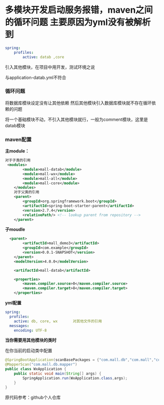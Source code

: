 # 多模块开发启动服务报错，maven之间的循环问题 主要原因为yml没有被解析到

```yml
spring:
    profiles:
        active: datab ,core
```
引入其他模块，在项目中用开发，测试环境之说

与application-datab.yml不符合

### 循环问题

将数据库模块设定没有让其他依赖
然后其他模块引入数据库模块就不存在循环依赖的问题

将一个基础模块不动，不引入其他模块就行，一般为comment模块，这里是datab模块


### maven配置

**主module：**
```xml
对于子类的引用
 <modules>
        <module>mall-datab</module>
        <module>mall-wx</module>
        <module>mall-all</module>
        <module>mall-core</module>
    </modules>
    对于父类的引用
    <parent>
        <groupId>org.springframework.boot</groupId>
        <artifactId>spring-boot-starter-parent</artifactId>
        <version>2.7.4</version>
        <relativePath/> <!-- lookup parent from repository -->
    </parent>

```


**子moudle**
```xml
  <parent>
        <artifactId>mall_demo3</artifactId>
        <groupId>com.example</groupId>
        <version>0.0.1-SNAPSHOT</version>
    </parent>
    <modelVersion>4.0.0</modelVersion>

    <artifactId>mall-datab</artifactId>

    <properties>
        <maven.compiler.source>8</maven.compiler.source>
        <maven.compiler.target>8</maven.compiler.target>
    </properties>

```
**yml配置**

```yml
spring:
  profiles:
    active: db, core, wx       对其他文件的引用
  messages:
    encoding: UTF-8
```
**当你需要用其他模块的类时**

在你当前的启动类中配置

```java
@SpringBootApplication(scanBasePackages = {"com.mall.db","com.mall","com.mall.wx"})
@MapperScan("com.mall.db.mapper")
public class WxApplication {
    public static void main(String[] args) {
        SpringApplication.run(WxApplication.class,args);
    }
}
```

原代码参考：github个人仓库